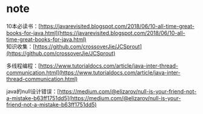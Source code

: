 # note

10本必读书：[https://javarevisited.blogspot.com/2018/06/10-all-time-great-books-for-java.html](https://javarevisited.blogspot.com/2018/06/10-all-time-great-books-for-java.html)  
知识收集：[https://github.com/crossoverJie/JCSprout](https://github.com/crossoverJie/JCSprout)  

多线程编程：[https://www.tutorialdocs.com/article/java-inter-thread-communication.html](https://www.tutorialdocs.com/article/java-inter-thread-communication.html)   

java的null设计错误：[https://medium.com/@elizarov/null-is-your-friend-not-a-mistake-b63ff1751dd5](https://medium.com/@elizarov/null-is-your-friend-not-a-mistake-b63ff1751dd5)

